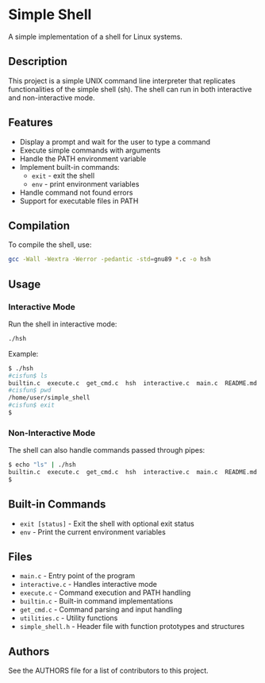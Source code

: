 # Simple Shell

A simple implementation of a shell for Linux systems.

## Description

This project is a simple UNIX command line interpreter that replicates functionalities of the simple shell (sh). The shell can run in both interactive and non-interactive mode.

## Features

- Display a prompt and wait for the user to type a command
- Execute simple commands with arguments
- Handle the PATH environment variable
- Implement built-in commands:
  - `exit` - exit the shell
  - `env` - print environment variables
- Handle command not found errors
- Support for executable files in PATH

## Compilation

To compile the shell, use:

```bash
gcc -Wall -Wextra -Werror -pedantic -std=gnu89 *.c -o hsh
```

## Usage

### Interactive Mode

Run the shell in interactive mode:

```bash
./hsh
```

Example:
```bash
$ ./hsh
#cisfun$ ls
builtin.c  execute.c  get_cmd.c  hsh  interactive.c  main.c  README.md  simple_shell.h  utilities.c
#cisfun$ pwd
/home/user/simple_shell
#cisfun$ exit
$
```

### Non-Interactive Mode

The shell can also handle commands passed through pipes:

```bash
$ echo "ls" | ./hsh
builtin.c  execute.c  get_cmd.c  hsh  interactive.c  main.c  README.md  simple_shell.h  utilities.c
$
```

## Built-in Commands

- `exit [status]` - Exit the shell with optional exit status
- `env` - Print the current environment variables

## Files

- `main.c` - Entry point of the program
- `interactive.c` - Handles interactive mode
- `execute.c` - Command execution and PATH handling
- `builtin.c` - Built-in command implementations
- `get_cmd.c` - Command parsing and input handling
- `utilities.c` - Utility functions
- `simple_shell.h` - Header file with function prototypes and structures

## Authors

See the AUTHORS file for a list of contributors to this project.
